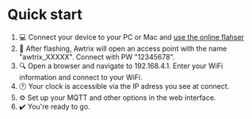 
# Quick start
1. :computer:  Connect your device to your PC or Mac and [use the online flahser](flasher.md)
2. :signal_strength: After flashing, Awtrix will open an access point with the name "awtrix_XXXXX". Connect with PW "12345678".
3. :mag: Open a browser and navigate to 192.168.4.1. Enter your WiFi information and connect to your WiFi.
4. :clock1: Your clock is accessible via the IP adress you see at connect.
5. :gear: Set up your MQTT and other options in the web interface.
6. :heavy_check_mark: You're ready to go.

